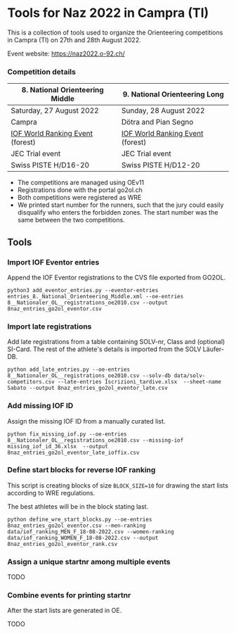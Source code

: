 # Tools for Naz 2022 in Campra (TI)

This is a collection of tools used to organize the Orienteering competitions
in Campra (TI) on 27th and 28th August 2022.

Event website: https://naz2022.o-92.ch/

### Competition details

| 8. National Orienteering Middle | 9. National Orienteering Long |
| --------------------------------|-------------------------------|
| Saturday, 27 August 2022        |Sunday, 28 August 2022         |
| Campra                          |Dötra and Pian Segno           |
| [IOF World Ranking Event](https://eventor.orienteering.org/Events/Show/7433) (forest)|[IOF World Ranking Event](https://eventor.orienteering.org/Events/Show/7434) (forest)|
| JEC Trial event                 | JEC Trial event               |
| Swiss PISTE H/D16-20            | Swiss PISTE H/D12-20          |

- The competitions are managed using OEv11
- Registrations done with the portal go2ol.ch
- Both competitions were registered as WRE
- We printed start number for the runners, such that the jury could easily disqualify who enters the forbidden zones. The start number was the same between the two competitions.

## Tools

### Import IOF Eventor entries

Append the IOF Eventor registrations to the CVS file exported from GO2OL.

```shell
python3 add_eventor_entries.py --eventor-entries entries_8._National_Orienteering_Middle.xml --oe-entries 8__Nationaler_OL__registrations_oe2010.csv --output 8naz_entries_go2ol_eventor.csv
```

### Import late registrations

Add late registrations from a table containing SOLV-nr, Class and (optional) SI-Card.
The rest of the athlete's details is imported from the SOLV Läufer-DB.

```shell
python add_late_entries.py --oe-entries 8__Nationaler_OL__registrations_oe2010.csv --solv-db data/solv-competitors.csv --late-entries Iscrizioni_tardive.xlsx  --sheet-name Sabato --output 8naz_entries_go2ol_eventor_late.csv
```

### Add missing IOF ID

Assign the missing IOF ID from a manually curated list.

```shell
python fix_missing_iof.py --oe-entries 8__Nationaler_OL__registrations_oe2010.csv --missing-iof missing_iof_id_36.xlsx  --output 8naz_entries_go2ol_eventor_late_ioffix.csv
```

### Define start blocks for reverse IOF ranking

This script is creating blocks of size `BLOCK_SIZE=10` for drawing the start lists
according to WRE regulations.

The best athletes will be in the block stating last.

```shell
python define_wre_start_blocks.py --oe-entries 8naz_entries_go2ol_eventor.csv --men-ranking data/iof_ranking_MEN_F_18-08-2022.csv --women-ranking data/iof_ranking_WOMEN_F_18-08-2022.csv --output 8naz_entries_go2ol_eventor_rank.csv
```

### Assign a unique startnr among multiple events

TODO


### Combine events for printing startnr

After the start lists are generated in OE.

TODO